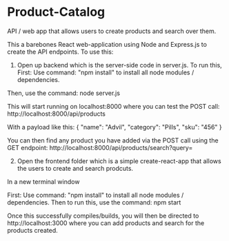 # Product-Catalog
API / web app that allows users to create products and search over them.

This a barebones React web-application using Node and Express.js to create the API endpoints. 
To use this:

1. Open up backend which is the server-side code in server.js. To run this, 
First: Use command: "npm install" to install all node modules / dependencies. 

Then, use the command: node server.js

This will start running on localhost:8000 where you can test the POST call: http://localhost:8000/api/products

With a payload like this:
{
  "name": "Advil",
  "category": "Pills",
  "sku": "456"
}

You can then find any product you have added via the POST call using the GET endpoint:
http://localhost:8000/api/products/search?query=

2. Open the frontend folder which is a simple create-react-app that allows the users to create and search prodcuts.

In a new terminal window

First: Use command: "npm install" to install all node modules / dependencies. 
Then to run this, use the command: npm start

Once this successfully compiles/builds, you will then be directed to http://localhost:3000 where you can add products and search for the products created.
